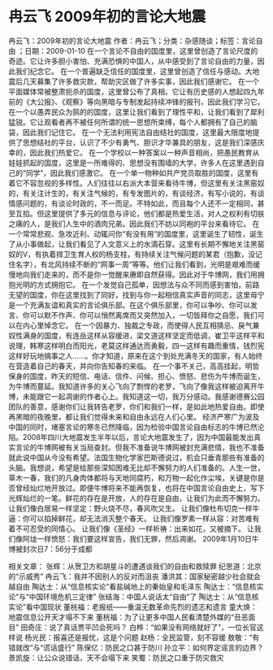 # 冉云飞  2009年初的言论大地震

冉云飞：2009年初的言论大地震
作者：冉云飞；分类：杂感随谈；标签：言论自由 ；日期：2009-01-10
在一个言论不自由的国度里，这里曾创造了言论尺度的奇迹。它让许多胆小害怕、充满恐惧的中国人，从中感受到了言论自由的力量，因此我们纪念它。
在一个普遍缺乏信任的国度里，这里曾创造了信任与感动。大地震后几天募集了许多救灾款，帮助灾区做了许多实事，因此我们感谢它。
在一个平面媒体常被整肃扼杀的国度，这里曾公布了真相。它让有历史感的人想起四九年前的《大公报》、《观察》等向黑暗与专制发起持续冲锋的报刊，因此我们学习它。
在一个以愚弄民众为鹄的的国度，这里让我们看到了理性平和，让我们看到了犀利猛锐。它让观看者再不被任何所谓的统一思想所束缚，每个人都拥有了自己的脑袋，因此我们记住它。
在一个无法利用宪法自由结社的国度，这里最大限度地提供了思想结社的平台，认识了不少有勇气、胆识才华兼具的朋友，这是我们深感庆幸的，因此我们热爱它。
在一个学校以一种答案以一种声音相尚，把愚民教育从娃娃抓起的国度，这里是一所难得的、思想没有围墙的大学，许多人在这里遇到自己的“同学”，因此我们感激它。
在一个单一物种如共产党员取胜的国度，这里有着它不容忽视的多样性。人们往往以右派大本营来看待牛博，但这里有关注黑窑奴的，有关注计生的，有关注气候的，有专发图片的，有谈经济，有写小说的，有谈情感问题的，有谈论时政的，不一而足。不特如此，而且每个人还不一定相同，甚至互掐。但这里提供了多元的信息与评论，他们都是热爱生活，对人之权利有切肤之痛的人，是我们人生中的酒肉兄弟。因此我们不妨以同袍的平台来看待它。
在一个常常悲观、急攻近利、动辄问你“有没有用”的国度里，这里诞生了韧性，诞生了从小事做起，让我们看见了人文意义上的水滴石穿。这里有长期不懈地关注黑窑奴的V，有执着捍卫生育人权的杨支柱，有持续关注气候问题的某君（抱歉，没记住名字），有北风持续不断的“网事一周”等等。他们让我们看到，光明是艰难而缓慢地向我们走来的，而不是你一觉醒来赓即自然获得。因此对于牛博网，我们用拥抱光明的方式拥抱它。
在一个发觉自己孤单，因想法与众不同而感到害怕，前路无望的国度，你在这里找到了同好，找到与你一起相信真实声音的同志，这里毋宁是一个充满友谊和真实的言论俱乐部。在这个俱乐部里，你可以争吵、你可以发言、你可以默不作声、你可以悄然离席而又突然加入，一切皆拜你之自愿，我们可以在内心里悼念它。
在一个因暴力、独裁之专政，而使得人民互相猜忌、戾气兼奴性满身的国度，有连岳这样从容缓进，梁文道这样坚定而低调，崔卫平这样平和说理，韩寒这样明白而阳光，老莫这样通达而勇毅，四一这样有趣而重情，钱烈宪这样好玩地搞事之人……。你才知道，原来在这个到处充满冬天的国家，有人始终在营造着自己的春天，并向你告知春的来临。
在一个事不关己，高高挂起，明哲保身的国度，昨天的短信、电话、信件、问候、担心、愤怒、悲伤为牛博而诞生，为牛博而蔓延。我知道许多的关心飞向了剽悍的老罗，飞向了像我这样被迫离开牛博，未能跟它一起凋谢的作者心上。我知道这一切，我万分感动。我感谢德赛公园团队的善意，感谢你们让我转告老罗，你们和我们一样，是如此地热爱自由。即使再黑暗的夜晚里，都让我们觉得未来和自由永远在人们心里。
经济严寒广为波及中国的同时，堵塞言论的寒冬已然降临，因为检验中国言论自由标志的牛博已然沦陷。2008年四川大地震发生半年以后，言论大地震发生了，因为中国最能发出真实言论的牛博网被有关当局查封。但我不准备说牛博网被封充满悲情，我也不准备就此说中国从今没有希望。法国生物化学家巴斯德说过，机会只垂青那些有准备的头脑。我想说，希望是给那些深知困难无比却不懈努力的人们准备的。人生一世，草木一春，我们的凡身肉体都将与天地同腐朽，和万物一起化作尘埃，关键是你是否曾经灿烂地开放过。即便牛博将来不能再恢复，也将在中国言论自由史上，写下光辉灿烂的一笔。鲜花的存在是开放，人的存在是自由，让我们为此而不懈努力。
让我们像白居易一样坚定：野火烧不尽，春风吹又生。
让我们像杜布切克一样牛逼：你可以掐掉鲜花，却无法消灭整个春天。
让我们像罗素一样从容：对苦难有着不可忍受的同情心。
让我们像《圣经》一样祈祷：出来如花，又被摘下。
让我们像阿垅一样愤怒：我们要这样宣告，我们无罪，然后凋谢。
2009年1月10日牛博被封次日7：56分于成都

相关文章：
张辉：从贺卫方和胡星斗的遭遇谈我们的自由和救赎罪
纪思道：北京的“示威秀”
冉云飞：我并不因别人的反对而沮丧
潘洪其：国家秘密越少社会就会越自由
陶达士：从“信息核实论”看盐碱地上的秦始皇和毛泽东
陶达士：“信息核实论”与“中国环境危机三定律”
张结海：中国人说话太“自由”了
陶达士：从“信息核实论”看中国现状
董桄福：老报纸——重温无数革命先烈的遗志和遗言
童大焕：地震信息公开天才塌不下来
董桄福：为了让更多中国人民看清楚外媒的“丑恶面目”
田奇庄：说了真话贾平凹会死吗？
白桦：“如果没有网络就好了”，一位长官这样说
杨光民：报喜还是报忧，这是个问题
赵杨：全民监管，刻不容缓
敖敬：“有错就改”与“谎话盛行”
陈保亿：防民之口甚于防川
孙立平：如何界定谣言的边界？
景凯旋：让公众说错话，天不会塌下来
笑蜀：防民之口重于防灾救灾